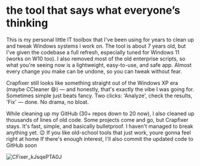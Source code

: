 
# the tool that says what everyone’s thinking

This is my personal little IT toolbox that I've been using for years to clean up and tweak Windows systems i work on. The tool is about 7 years old, but I've given the codebase a full refresh, especially tuned for Windows 11 (works on W10 too). I also removed most of the old enterprise scripts, so what you're seeing now is a lightweight, easy-to-use, and safe app. Almost every change you make can be undone, so you can tweak without fear.

Crapfixer still looks like something straight out of the Windows XP era (maybe CCleaner 😄) — and honestly, that's exactly the vibe I was going for. Sometimes simple just beats fancy. Two clicks: 'Analyze', check the results, 'Fix' — done. No drama, no bloat.

While cleaning up my GitHub (30+ repos down to 20 now), I also cleaned up thousands of lines of old code. Some projects come and go, but Crapfixer stays. It's fast, simple, and basically bulletproof. I haven't managed to break anything yet. 😉
If you like old-school tools that just work, youre gonna feel right at home
If there's enough interest, I'll also commit the updated code to GitHub soon

![CFixer_kJsqePTA0J](https://github.com/user-attachments/assets/4ca30f0c-a896-4634-bd07-95e7964ce39e)
